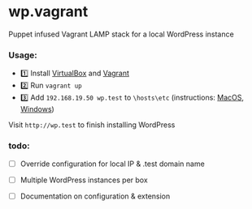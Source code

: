 # wp.vagrant

Puppet infused Vagrant LAMP stack for a local WordPress instance

### Usage:

 - 1️⃣ Install [VirtualBox](https://www.virtualbox.org/wiki/Downloads) and [Vagrant](https://www.vagrantup.com/downloads.html)
 - 2️⃣ Run `vagrant up`
 - 3️⃣ Add `192.168.19.50 wp.test` to `\hosts\etc` (instructions: [MacOS](https://markinns.com/archive/how-to-setup-a-local-dns-host-file-on-mac-os-x.html), [Windows](https://helpdeskgeek.com/networking/edit-hosts-file/))

Visit `http://wp.test` to finish installing WordPress

### todo:

 - [ ] Override configuration for local IP & .test domain name
 - [ ] Multiple WordPress instances per box
 - [ ] Documentation on configuration & extension


